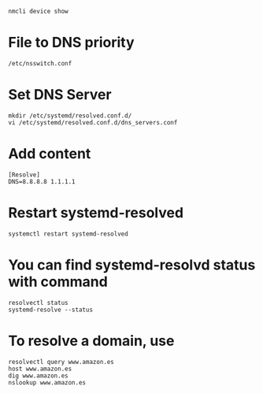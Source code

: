 ```
nmcli device show
```

# File to DNS priority
```
/etc/nsswitch.conf
```

# Set DNS Server
```
mkdir /etc/systemd/resolved.conf.d/
vi /etc/systemd/resolved.conf.d/dns_servers.conf
```
# Add content
```
[Resolve]
DNS=8.8.8.8 1.1.1.1
```
# Restart systemd-resolved
```
systemctl restart systemd-resolved
```
# You can find systemd-resolvd status with command
```
resolvectl status
systemd-resolve --status
```
# To resolve a domain, use
```
resolvectl query www.amazon.es
host www.amazon.es
dig www.amazon.es
nslookup www.amazon.es
```
